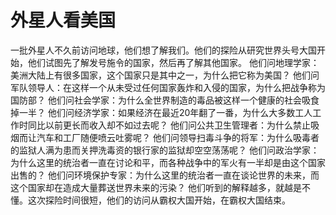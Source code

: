 # 外星人看美国
一批外星人不久前访问地球，他们想了解我们。他们的探险从研究世界头号大国开始，他们试图先了解发号施令的国家，然后再了解其他国家。 
他们问地理学家：美洲大陆上有很多国家，这个国家只是其中之一，为什么把它称为美国？ 
他们问军队领导人：在这样一个从未受过任何国家轰炸和入侵的国家，为什么把战争称为国防部？ 
他们问社会学家：为什么全世界制造的毒品被这样一个健康的社会吸食掉一半？ 
他们问经济学家：如果经济在最近20年翻了一番，为什么大多数工人工作时同比以前更长而收入却不如过去呢？ 
他们问公共卫生管理者：为什么禁止吸烟而让汽车和工厂随便喷云吐雾呢？ 
他们问领导扫毒斗争的将军：为什么吸毒者的监狱人满为患而关押洗毒资的银行家的监狱却空空荡荡呢？ 
他们问政治学家：为什么这里的统治者一直在讨论和平，而各种战争中的军火有一半却是由这个国家出售的？ 
他们问环境保护专家：为什么这里的统治者一直在谈论世界的未来，而这个国家却在造成大量葬送世界未来的污染？ 
他们听到的解释越多，就越是不懂。这次探险时间很短，他们的访问从霸权大国开始，在霸权大国结束。
  